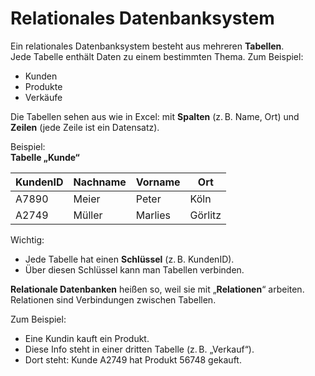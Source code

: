 # Relationales Datenbanksystem

Ein relationales Datenbanksystem besteht aus mehreren **Tabellen**.  
Jede Tabelle enthält Daten zu einem bestimmten Thema. Zum Beispiel:
- Kunden
- Produkte
- Verkäufe

Die Tabellen sehen aus wie in Excel: mit **Spalten** (z. B. Name, Ort) und **Zeilen** (jede Zeile ist ein Datensatz).

Beispiel:  
**Tabelle „Kunde“**

| KundenID | Nachname | Vorname | Ort     |
|----------|----------|---------|---------|
| A7890    | Meier    | Peter   | Köln    |
| A2749    | Müller   | Marlies | Görlitz |

Wichtig:
- Jede Tabelle hat einen **Schlüssel** (z. B. KundenID).
- Über diesen Schlüssel kann man Tabellen verbinden.

**Relationale Datenbanken** heißen so, weil sie mit „**Relationen**“ arbeiten.  
Relationen sind Verbindungen zwischen Tabellen.  

Zum Beispiel:
- Eine Kundin kauft ein Produkt.
- Diese Info steht in einer dritten Tabelle (z. B. „Verkauf“).
- Dort steht: Kunde A2749 hat Produkt 56748 gekauft.